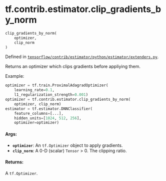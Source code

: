 <div itemscope itemtype="http://developers.google.com/ReferenceObject">
<meta itemprop="name" content="tf.contrib.estimator.clip_gradients_by_norm" />
</div>

# tf.contrib.estimator.clip_gradients_by_norm

``` python
clip_gradients_by_norm(
    optimizer,
    clip_norm
)
```



Defined in [`tensorflow/contrib/estimator/python/estimator/extenders.py`](https://www.tensorflow.org/code/tensorflow/contrib/estimator/python/estimator/extenders.py).

Returns an optimizer which clips gradients before appliying them.

Example:

```python
optimizer = tf.train.ProximalAdagradOptimizer(
    learning_rate=0.1,
    l1_regularization_strength=0.001)
optimizer = tf.contrib.estimator.clip_gradients_by_norm(
    optimizer, clip_norm)
estimator = tf.estimator.DNNClassifier(
    feature_columns=[...],
    hidden_units=[1024, 512, 256],
    optimizer=optimizer)
```

#### Args:

* <b>`optimizer`</b>: An `tf.Optimizer` object to apply gradients.
* <b>`clip_norm`</b>: A 0-D (scalar) `Tensor` > 0. The clipping ratio.


#### Returns:

A `tf.Optimizer`.